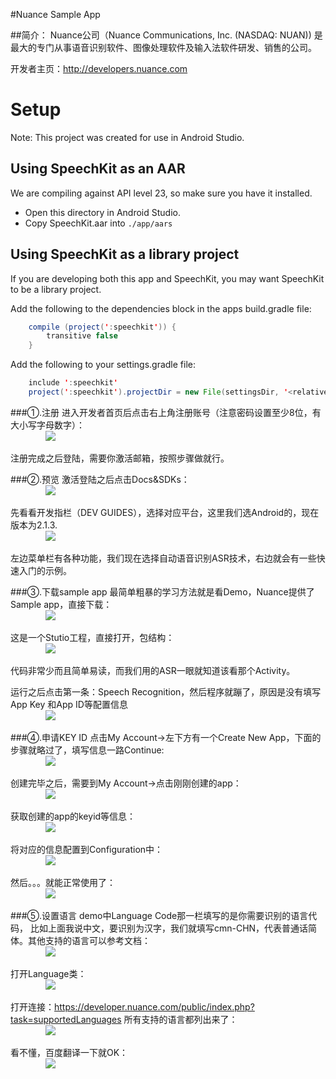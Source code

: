 #Nuance Sample App

##简介：
Nuance公司（Nuance Communications, Inc. (NASDAQ: NUAN)) 是最大的专门从事语音识别软件、图像处理软件及输入法软件研发、销售的公司。

开发者主页：http://developers.nuance.com
# Setup

Note: This project was created for use in Android Studio.

## Using SpeechKit as an AAR

We are compiling against API level 23, so make sure you have it installed.

* Open this directory in Android Studio.
* Copy SpeechKit.aar into `./app/aars`

## Using SpeechKit as a library project

If you are developing both this app and SpeechKit, you may want SpeechKit to be a library project.

Add the following to the dependencies block in the apps build.gradle file:

``` java
    compile (project(':speechkit')) {
        transitive false
    }
```

Add the following to your settings.gradle file:
``` java
    include ':speechkit'
    project(':speechkit').projectDir = new File(settingsDir, '<relative path to speechkit module>')
```


###①.注册
进入开发者首页后点击右上角注册账号（注意密码设置至少8位，有大小写字母数字）：</br>
&emsp;&emsp;&emsp;&emsp;![](./mydir/1.png)
    
注册完成之后登陆，需要你激活邮箱，按照步骤做就行。



###②.预览
激活登陆之后点击Docs&SDKs：</br>
&emsp;&emsp;&emsp;&emsp;![](./mydir/2.png)

先看看开发指栏（DEV GUIDES），选择对应平台，这里我们选Android的，现在版本为2.1.3.</br>
&emsp;&emsp;&emsp;&emsp;![](./mydir/3.png)

左边菜单栏有各种功能，我们现在选择自动语音识别ASR技术，右边就会有一些快速入门的示例。</br>

###③.下载sample app
最简单粗暴的学习方法就是看Demo，Nuance提供了Sample app，直接下载：</br>
&emsp;&emsp;&emsp;&emsp;![](./mydir/4.png)

这是一个Stutio工程，直接打开，包结构：</br>
&emsp;&emsp;&emsp;&emsp;![](./mydir/5.png)

代码非常少而且简单易读，而我们用的ASR一眼就知道该看那个Activity。</br>

运行之后点击第一条：Speech Recognition，然后程序就蹦了，原因是没有填写App Key 和App ID等配置信息</br>
&emsp;&emsp;&emsp;&emsp;![](./mydir/6.png)

###④.申请KEY ID
点击My Account->左下方有一个Create New App，下面的步骤就略过了，填写信息一路Continue:</br>
&emsp;&emsp;&emsp;&emsp;![](./mydir/7.png)

创建完毕之后，需要到My Account->点击刚刚创建的app：</br>
&emsp;&emsp;&emsp;&emsp;![](./mydir/8.png)

获取创建的app的keyid等信息：</br>
&emsp;&emsp;&emsp;&emsp;![](./mydir/9.png)

将对应的信息配置到Configuration中：</br>
&emsp;&emsp;&emsp;&emsp;![](./mydir/10.png)

然后。。。就能正常使用了：</br>
&emsp;&emsp;&emsp;&emsp;![](./mydir/11.png)

###⑤.设置语言
demo中Language Code那一栏填写的是你需要识别的语言代码，
比如上面我说中文，要识别为汉字，我们就填写cmn-CHN，代表普通话简体。其他支持的语言可以参考文档：</br>
&emsp;&emsp;&emsp;&emsp;![](./mydir/12.png)

打开Language类：</br>
&emsp;&emsp;&emsp;&emsp;![](./mydir/13.png)

打开连接：https://developer.nuance.com/public/index.php?task=supportedLanguages
所有支持的语言都列出来了：</br>
&emsp;&emsp;&emsp;&emsp;![](./mydir/14.png)

看不懂，百度翻译一下就OK：</br>
&emsp;&emsp;&emsp;&emsp;![](./mydir/15.png)